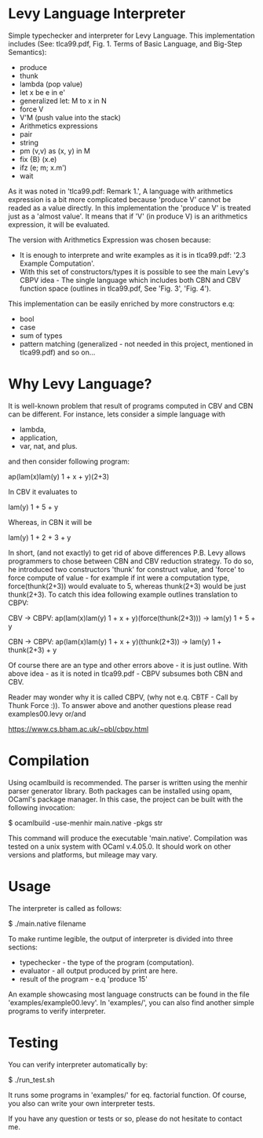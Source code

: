 # Levy Language Interpreter
Simple typechecker and interpreter for Levy Language.
This implementation includes (See: tlca99.pdf, Fig. 1. Terms of Basic
Language, and Big-Step Semantics):
 - produce
 - thunk
 - lambda (pop value)
 - let x be e in e'
 - generalized let: M to x in N
 - force V
 - V'M (push value into the stack)
 - Arithmetics expressions
 - pair
 - string
 - pm (v,v) as (x, y) in M
 - fix {B} (x.e)
 - ifz (e; m; x.m')
 - wait


As it was noted in 'tlca99.pdf: Remark 1.', A language with
arithmetics expression is a bit more complicated because
'produce V' cannot be readed as a value directly. In this
implementation the 'produce V' is treated just as a 'almost value'.
It means that if 'V' (in produce V) is an arithmetics expression,
it will be evaluated.

The version with Arithmetics Expression was chosen because:
 - It is enough to interprete and write examples as it is in
   tlca99.pdf: '2.3 Example Computation'.
 - With this set of constructors/types it is possible to see the main
   Levy's CBPV idea - The single language which includes both CBN and
   CBV function space (outlines in tlca99.pdf, See 'Fig. 3', 'Fig. 4').

This implementation can be easily enriched by more constructors e.q:
 - bool
 - case
 - sum of types
 - pattern matching (generalized - not needed in this project, mentioned in tlca99.pdf) and so on...

# Why Levy Language?
It is well-known problem that result of programs computed in CBV and CBN can be different.
For instance, lets consider a simple language with
 - lambda,
 - application,
 - var, nat, and plus.

and then consider following program:

  ap(lam(x)lam(y) 1 + x + y)(2+3)

In CBV it evaluates to

  lam(y) 1 + 5 + y

Whereas, in CBN it will be

  lam(y) 1 + 2 + 3 + y

In short, (and not exactly) to get rid of above differences P.B. Levy allows programmers
to chose between CBN and CBV reduction strategy. To do so, he introduced two constructors
'thunk' for construct value, and 'force' to force compute of value - for example if int were
a computation type, force(thunk(2+3)) would evaluate to 5, whereas thunk(2+3) would be just thunk(2+3).
To catch this idea following example outlines translation to CBPV:

  CBV -> CBPV:
    ap(lam(x)lam(y) 1 + x + y)(force(thunk(2+3))) -> lam(y) 1 + 5 + y

  CBN -> CBPV:
    ap(lam(x)lam(y) 1 + x + y)(thunk(2+3)) -> lam(y) 1 + thunk(2+3) + y

Of course there are an type and other errors above - it is just outline.
With above idea - as it is noted in tlca99.pdf - CBPV subsumes both CBN and CBV.

Reader may wonder why it is called CBPV, (why not e.q. CBTF - Call by Thunk Force :)).
To answer above and another questions please read examples00.levy or/and

  https://www.cs.bham.ac.uk/~pbl/cbpv.html

# Compilation

Using ocamlbuild is recommended. The parser is written using the
menhir parser generator library. Both packages can be installed using
opam, OCaml's package manager. In this case, the project can be built
with the following invocation:

$ ocamlbuild -use-menhir main.native -pkgs str

This command will produce the executable 'main.native'. Compilation
was tested on a unix system with OCaml v.4.05.0. It should work on
other versions and platforms, but mileage may vary.

# Usage

The interpreter is called as follows:

$ ./main.native filename

To make runtime legible, the output of interpreter is divided into three sections:
 - typechecker - the type of the program (computation).
 - evaluator - all output produced by print are here.
 - result of the program - e.q 'produce 15'


An example showcasing most language constructs can be found in the
file 'examples/example00.levy'. In 'examples/', you can also find
another simple programs to verify interpreter.

# Testing
You can verify interpreter automatically by:

$ ./run_test.sh

It runs some programs in 'examples/' for eq. factorial function.
Of course, you also can write your own interpreter tests.

If you have any question or tests or so,
please do not hesitate to contact me.
